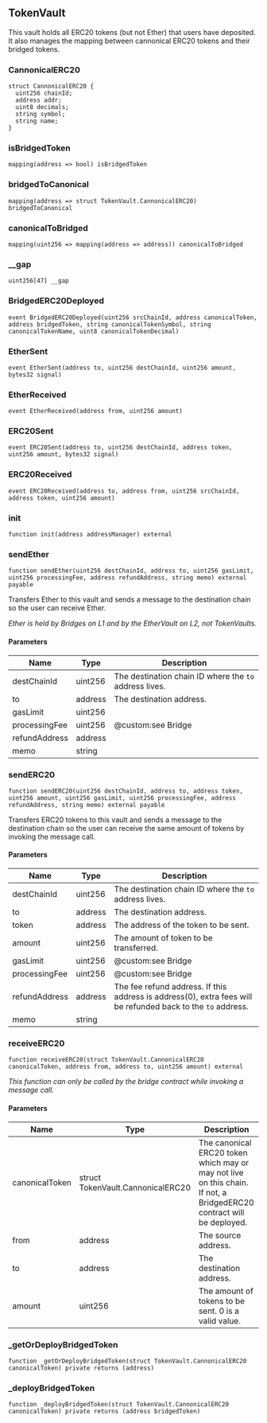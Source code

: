 ## TokenVault

This vault holds all ERC20 tokens (but not Ether) that users have deposited.
It also manages the mapping between cannonical ERC20 tokens and their bridged
tokens.

### CannonicalERC20

```solidity
struct CannonicalERC20 {
  uint256 chainId;
  address addr;
  uint8 decimals;
  string symbol;
  string name;
}

```

### isBridgedToken

```solidity
mapping(address => bool) isBridgedToken
```

### bridgedToCanonical

```solidity
mapping(address => struct TokenVault.CannonicalERC20) bridgedToCanonical
```

### canonicalToBridged

```solidity
mapping(uint256 => mapping(address => address)) canonicalToBridged
```

### \_\_gap

```solidity
uint256[47] __gap
```

### BridgedERC20Deployed

```solidity
event BridgedERC20Deployed(uint256 srcChainId, address canonicalToken, address bridgedToken, string canonicalTokenSymbol, string canonicalTokenName, uint8 canonicalTokenDecimal)
```

### EtherSent

```solidity
event EtherSent(address to, uint256 destChainId, uint256 amount, bytes32 signal)
```

### EtherReceived

```solidity
event EtherReceived(address from, uint256 amount)
```

### ERC20Sent

```solidity
event ERC20Sent(address to, uint256 destChainId, address token, uint256 amount, bytes32 signal)
```

### ERC20Received

```solidity
event ERC20Received(address to, address from, uint256 srcChainId, address token, uint256 amount)
```

### init

```solidity
function init(address addressManager) external
```

### sendEther

```solidity
function sendEther(uint256 destChainId, address to, uint256 gasLimit, uint256 processingFee, address refundAddress, string memo) external payable
```

Transfers Ether to this vault and sends a message to the destination
chain so the user can receive Ether.

_Ether is held by Bridges on L1 and by the EtherVault on L2,
not TokenVaults._

#### Parameters

| Name          | Type    | Description                                            |
| ------------- | ------- | ------------------------------------------------------ |
| destChainId   | uint256 | The destination chain ID where the `to` address lives. |
| to            | address | The destination address.                               |
| gasLimit      | uint256 |                                                        |
| processingFee | uint256 | @custom:see Bridge                                     |
| refundAddress | address |                                                        |
| memo          | string  |                                                        |

### sendERC20

```solidity
function sendERC20(uint256 destChainId, address to, address token, uint256 amount, uint256 gasLimit, uint256 processingFee, address refundAddress, string memo) external payable
```

Transfers ERC20 tokens to this vault and sends a message to the
destination chain so the user can receive the same amount of tokens
by invoking the message call.

#### Parameters

| Name          | Type    | Description                                                                                                  |
| ------------- | ------- | ------------------------------------------------------------------------------------------------------------ |
| destChainId   | uint256 | The destination chain ID where the `to` address lives.                                                       |
| to            | address | The destination address.                                                                                     |
| token         | address | The address of the token to be sent.                                                                         |
| amount        | uint256 | The amount of token to be transferred.                                                                       |
| gasLimit      | uint256 | @custom:see Bridge                                                                                           |
| processingFee | uint256 | @custom:see Bridge                                                                                           |
| refundAddress | address | The fee refund address. If this address is address(0), extra fees will be refunded back to the `to` address. |
| memo          | string  |                                                                                                              |

### receiveERC20

```solidity
function receiveERC20(struct TokenVault.CannonicalERC20 canonicalToken, address from, address to, uint256 amount) external
```

_This function can only be called by the bridge contract while
invoking a message call._

#### Parameters

| Name           | Type                              | Description                                                                                                          |
| -------------- | --------------------------------- | -------------------------------------------------------------------------------------------------------------------- |
| canonicalToken | struct TokenVault.CannonicalERC20 | The canonical ERC20 token which may or may not live on this chain. If not, a BridgedERC20 contract will be deployed. |
| from           | address                           | The source address.                                                                                                  |
| to             | address                           | The destination address.                                                                                             |
| amount         | uint256                           | The amount of tokens to be sent. 0 is a valid value.                                                                 |

### \_getOrDeployBridgedToken

```solidity
function _getOrDeployBridgedToken(struct TokenVault.CannonicalERC20 canonicalToken) private returns (address)
```

### \_deployBridgedToken

```solidity
function _deployBridgedToken(struct TokenVault.CannonicalERC20 canonicalToken) private returns (address bridgedToken)
```
